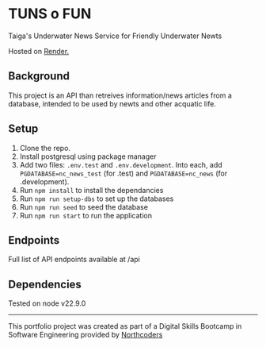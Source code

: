 # TUNS o FUN
Taiga's Underwater News Service for Friendly Underwater Newts

Hosted on [Render.](https://nc-news-g82w.onrender.com/api)

## Background

This project is an API than retreives information/news articles from a database, intended to be used by newts and other acquatic life.

## Setup
1. Clone the repo. 
2. Install postgresql using package manager
3. Add two files: `.env.test` and `.env.development`. Into each, add `PGDATABASE=nc_news_test` (for .test) and `PGDATABASE=nc_news` (for .development).
4. Run `npm install` to install the dependancies 
5. Run `npm run setup-dbs` to set up the databases
6. Run `npm run seed` to seed the database
7. Run `npm run start` to run the application

## Endpoints

Full list of API endpoints available at /api

## Dependencies 

Tested on node v22.9.0 

--- 

This portfolio project was created as part of a Digital Skills Bootcamp in Software Engineering provided by [Northcoders](https://northcoders.com/)
